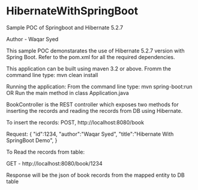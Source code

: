 # HibernateWithSpringBoot
Sample POC of Springboot and Hibernate 5.2.7

Author - Waqar Syed

This sample POC demonstarates the use of Hibernate 5.2.7 version with Spring Boot.
Refer to the pom.xml for all the required dependencies.

This application can be built using maven 3.2 or above.
Fromm the command line type: mvn clean install

Running the application: From the command line type: mvn spring-boot:run 
OR Run the main method in class Application.java

BookController is the REST controller which exposes two methods for inserting the records and reading the records from DB using Hibernate.

To insert the records:
POST, http://localhost:8080/book

Request:
{
  "id":1234, 
   "author":"Waqar Syed",
   "title":"Hibernate With SpringBoot Demo",
}


To Read the records from table:

GET - http://localhost:8080/book/1234

Response will be the json of book records from the mapped entity to DB table
